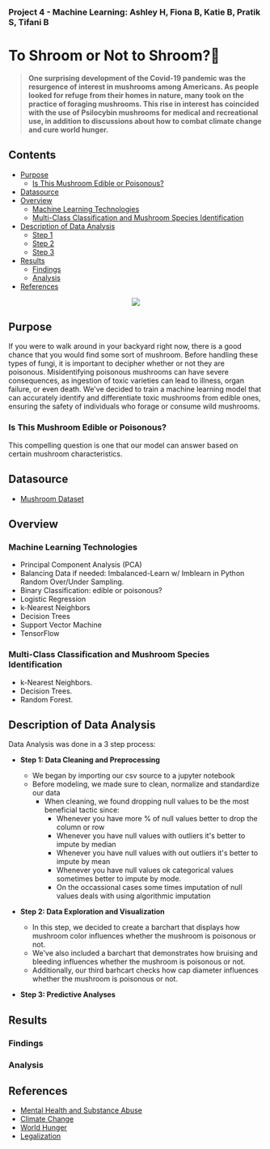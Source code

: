 ### Project 4 - Machine Learning: Ashley H, Fiona B, Katie B, Pratik S, Tifani B
# To Shroom or Not to Shroom?🍄 

> **One surprising development of the Covid-19 pandemic was the resurgence of interest in mushrooms among Americans.
As people looked for refuge from their homes in nature, many took on the practice of foraging mushrooms. This rise in interest has coincided with the use of Psilocybin mushrooms for medical and recreational use, in addition to discussions about how to combat climate change and cure world hunger.** 

## Contents
- [Purpose](#purpose)
    - [Is This Mushroom Edible or Poisonous?](#is-this-mushroom-edible-or-poisonous)
- [Datasource](#datasource)
- [Overview](#overview)
    - [Machine Learning Technologies](#machine-learning-technologies)
    - [Multi-Class Classification and Mushroom Species Identification](#multi-class-classification-and-mushroom-species-identification)
- [Description of Data Analysis](#description-of-data-analysis)
    - [Step 1](#step-1-data-cleaning-and-preprocessing)
    - [Step 2](#step-2)
    - [Step 3](#step-3)
- [Results](#results)
    - [Findings](#findings)
    - [Analysis](#analysis)   
- [References](#references)

<p align="center">
  <img src="https://github.com/Ahoust7/Project-4/assets/119274891/8d830f86-812a-4305-bc59-8a31a9ec96a8" />
</p>

## Purpose
If you were to walk around in your backyard right now, there is a good chance that you would find some sort of mushroom. Before handling these types of fungi, it is important to decipher whether or not they are poisonous. Misidentifying poisonous mushrooms can have severe consequences, as ingestion of toxic varieties can lead to illness, organ failure, or even death. We've decided to train a machine learning model that can accurately identify and differentiate toxic mushrooms from edible ones, ensuring the safety of individuals who forage or consume wild mushrooms.

### Is This Mushroom Edible or Poisonous?
This compelling question is one that our model can answer based on certain mushroom characteristics.

## Datasource
- [Mushroom Dataset](https://archive.ics.uci.edu/ml/datasets/Secondary+Mushroom+Dataset)

## Overview

### Machine Learning Technologies
- Principal Component Analysis (PCA)
- Balancing Data if needed: Imbalanced-Learn w/ Imblearn in Python Random Over/Under Sampling.
- Binary Classification: edible or poisonous?
- Logistic Regression
- k-Nearest Neighbors
- Decision Trees
- Support Vector Machine
- TensorFlow

### Multi-Class Classification and Mushroom Species Identification
- k-Nearest Neighbors.
- Decision Trees.
- Random Forest.

## Description of Data Analysis
Data Analysis was done in a 3 step process:
- **Step 1: Data Cleaning and Preprocessing**
    - We began by importing our csv source to a jupyter notebook
    - Before modeling, we made sure to clean, normalize and standardize our data
        - When cleaning, we found dropping null values to be the most beneficial tactic since:
            - Whenever you have more % of null values better to drop the column or row
            - Whenever you have null values with outliers it's better to impute by median
            - Whenever you have null values with out outliers it's better to impute by mean
            - Whenever you have null values ok categorical values sometimes better to impute by mode.
            - On the occassional cases some times imputation of null values deals with using algorithmic imputation

- **Step 2: Data Exploration and Visualization**
    - In this step, we decided to create a barchart that displays how mushroom color influences whether the mushroom is poisonous or not.
    - We've also included a barchart that demonstrates how bruising and bleeding influences whether the mushroom is poisonous or not.
    - Additionally, our third barhcart checks how cap diameter influences whether the mushroom is poisonous or not.
    
- **Step 3: Predictive Analyses** 

## Results

### Findings

### Analysis

## References
- [Mental Health and Substance Abuse](https://www.vox.com/2014/12/22/7424477/mushrooms-research)
- [Climate Change](https://www.nytimes.com/interactive/2022/07/27/climate/climate-change-fungi.html)
- [World Hunger](https://www.ncbi.nlm.nih.gov/pmc/articles/PMC10213758/) 
- [Legalization](https://www.vox.com/future-perfect/21509465/psychedelic-magic-mushrooms-psilocybin-medical-legalization-decriminalization-oregon-washington-dc) 
